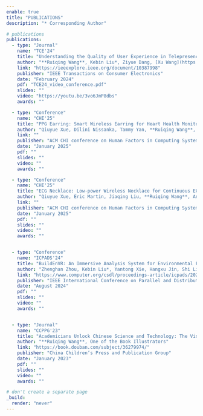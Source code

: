```yaml
---
enable: true
title: "PUBLICATIONS"
description: "* Corresponding Author"

# publications
publications:
  - type: "Journal"
    name: "TCE'24"
    title: "Understanding the Quality of User Experience in Telepresence Systems from an Information Theory Perspective"
    author: "**Ruiqing Wang**, Kebin Liu*, Ziyue Dang, [Xu Wang](https://wangxu.ai), Fan Dang, Yue Sun, Yuang Tong, Haitian Zhao, [Yunhao Liu](https://people.gix.tsinghua.edu.cn/yunhao/en.html)"
    link: "https://ieeexplore.ieee.org/document/10387998"
    publisher: "IEEE Transactions on Consumer Electronics"
    date: "February 2024"
    pdf: "TCE24_video_conference.pdf"
    slides: ""
    video: "https://youtu.be/3vo6JmP8dbs"
    awards: ""

  - type: "Conference"
    name: "CHI'25"
    title: "PPG Earring: Smart Wireless Earring for Heart Health Monitoring"
    author: "Qiuyue Xue, Dilini Nissanka, Tammy Yan, **Ruiqing Wang**, Shwetak Patel, Vikram Iyer"
    link: ""
    publisher: "ACM CHI conference on Human Factors in Computing Systems"
    date: "January 2025"
    pdf: ""
    slides: ""
    video: ""
    awards: ""

  - type: "Conference"
    name: "CHI'25"
    title: "ECG Necklace: Low-power Wireless Necklace for Continuous ECG Monitoring"
    author: "Qiuyue Xue, Eric Martin, Jiaqing Liu, **Ruiqing Wang**, Antonio Glenn, Richard Li, Vikram Iyer, Shwetak Patel"
    link: ""
    publisher: "ACM CHI conference on Human Factors in Computing Systems"
    date: "January 2025"
    pdf: ""
    slides: ""
    video: ""
    awards: ""


  - type: "Conference"
    name: "ICPADS'24"
    title: "BuildEnVR: An Immersive Analysis System for Environmental Field"
    author: "Zhenghan Zhou, Kebin Liu*, Yantong Xie, Hangxu Jin, Shi Liu, **Ruiqing Wang**, Haitian Zhao, Borong Lin"
    link: "https://www.computer.org/csdl/proceedings-article/icpads/2024/159600a496/22f0Afl1dGU"
    publisher: "IEEE International Conference on Parallel and Distributed Systems"
    date: "August 2024"
    pdf: ""
    slides: ""
    video: ""
    awards: ""


  - type: "Journal"
    name: "CCPPG'23"
    title: "Academicians Unlock Chinese Science and Technology: The Visible Information World"
    author: "**Ruiqing Wang**, One of the Book Illustrators"
    link: "https://book.douban.com/subject/36279974/"
    publisher: "China Children’s Press and Publication Group"
    date: "January 2023"
    pdf: ""
    slides: ""
    video: ""
    awards: ""

# don't create a separate page
_build:
  render: "never"
---
```

